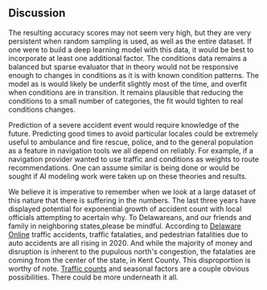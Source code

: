 ## Discussion
<p>
 The resulting accuracy scores may not seem very high, but they are very persistent when random sampling is used, as well as the entire dataset. If one were to build a deep learning model with this data, it would be best to incorporate at least one additional factor. The conditions data remains a balanced but sparse evaluator that in theory would not be responsive enough to changes in conditions as it is with known condition patterns. The model as is would likely be underfit slightly most of the time, and overfit when conditions are in transition. It remains plausible that reducing the conditions to a small number of categories, the fit would tighten to real conditions changes.<br> 

 Prediction of a severe accident event would require knowledge of the future. Predicting good times to avoid particular locales could be extremely useful to ambulance and fire rescue, police, and to the general population as a feature in navigation tools we all depend on reliably. For example, if a navigation provider wanted to use traffic and conditions as weights to route recommendations. One can assume similar is being done or would be sought if AI modeling work were taken up on these theories and results.<br>


We believe it is imperative to remember when we look at a large dataset of this nature that there is suffering in the numbers. The last three years have displayed potential for exponential growth of accident count with local officials attempting to acertain why. To Delawareans, and our friends and family in neighboring states,please be mindful. According to <a href="https://www.delawareonline.com/story/news/2020/03/03/delaware-track-see-more-car-crash-deaths-2020-than-2019/4934162002/">Delaware Online</a> traffic accidents, traffic fatalaties, and pedestrian fatalities due to auto accidents are all rising in 2020. And while the majority of money and disruption is inherent to the pupulous north's congestion, the fatalaties are coming from the center of the state, in Kent County. This disproportion is worthy of note. <a href="https://deldot.gov/Publications/manuals/traffic_counts/index.shtml">Traffic counts</a> and  seasonal factors are a couple obvious possibilities. There could be more underneath it all.<br>
<br>
</p>
 
